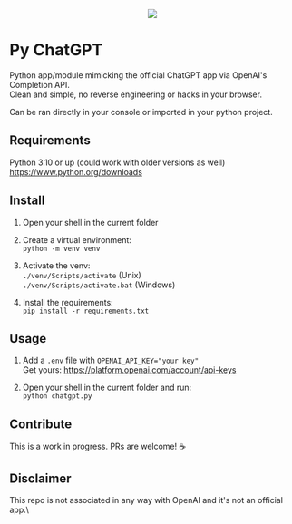 <p align="center">
  <img src="img/logo-colorbg.png" />
</p>

# Py ChatGPT
Python app/module mimicking the official ChatGPT app via OpenAI's Completion API.\
Clean and simple, no reverse engineering or hacks in your browser.

Can be ran directly in your console or imported in your python project.

## Requirements
Python 3.10 or up (could work with older versions as well)\
https://www.python.org/downloads

## Install
1. Open your shell in the current folder

2. Create a virtual environment:\
`python -m venv venv`

3. Activate the venv:\
`./venv/Scripts/activate` (Unix)\
`./venv/Scripts/activate.bat` (Windows)

4. Install the requirements:\
`pip install -r requirements.txt`

## Usage
1. Add a `.env` file with `OPENAI_API_KEY="your key"`\
Get yours: https://platform.openai.com/account/api-keys

2. Open your shell in the current folder and run:\
`python chatgpt.py`

## Contribute
This is a work in progress. PRs are welcome! ☕

## Disclaimer
This repo is not associated in any way with OpenAI and it's not an official app.\
